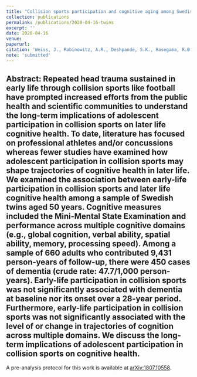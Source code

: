 ```yaml
---
title: "Collision sports participation and cognitive aging among Swedish twins"
collection: publications
permalink: /publications/2020-04-16-twins
excerpt: ''
date: 2020-04-16
venue:
paperurl: 
citation: 'Weiss, J., Rabinowitz, A.R., Deshpande, S.K., Hasegama, R.B., and Small, D.S. (2020). &quot;Collision sports participation and cognitive aging among Swedish twins.&quot (submitted).'
note: 'submitted'
---
```

<b>Abstract</b>:
Repeated head trauma sustained in early life through collision sports like football have prompted increased efforts from the public health and scientific communities to understand the long-term implications of adolescent participation in collision sports on later life cognitive health. 
To date, literature has focused on professional athletes and/or concussions whereas fewer studies have examined how adolescent participation in collision sports may shape trajectories of cognitive health in later life. 
We examined the association between early-life participation in collision sports and later life cognitive health among a sample of Swedish twins aged 50 years. 
Cognitive measures included the Mini-Mental State Examination and performance across multiple cognitive domains (e.g., global cognition, verbal ability, spatial ability, memory, processing speed). 
Among a sample of 660 adults who contributed 9,431 person-years of follow-up, there were 450 cases of dementia (crude rate: 47.7/1,000 person-years). 
Early-life participation in collision sports was not significantly associated with dementia at baseline nor its onset over a 28-year period. 
Furthermore, early-life participation in collision sports was not significantly associated with the level of or change in trajectories of cognition across multiple domains. 
We discuss the long-term implications of adolescent participation in collision sports on cognitive health.
---

A pre-analysis protocol for this work is available at [arXiv:1807.10558](https://arxiv.org/abs/1807.10558).

